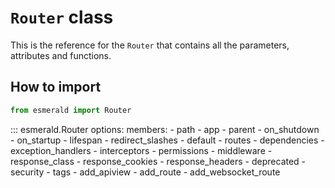 # **`Router`** class

This is the reference for the `Router` that contains all the parameters,
attributes and functions.

## How to import

```python
from esmerald import Router
```

::: esmerald.Router
    options:
        members:
            - path
            - app
            - parent
            - on_shutdown
            - on_startup
            - lifespan
            - redirect_slashes
            - default
            - routes
            - dependencies
            - exception_handlers
            - interceptors
            - permissions
            - middleware
            - response_class
            - response_cookies
            - response_headers
            - deprecated
            - security
            - tags
            - add_apiview
            - add_route
            - add_websocket_route
